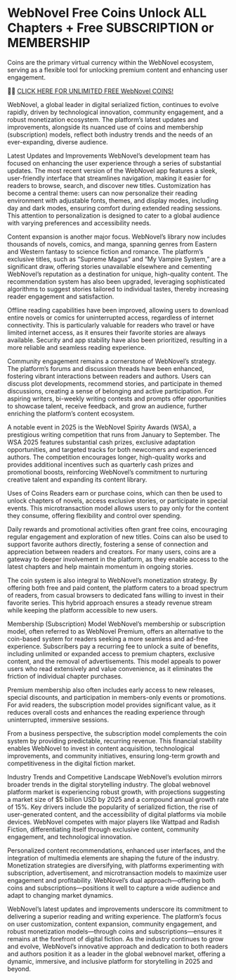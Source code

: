 # WebNovel Free Coins Unlock ALL Chapters + Free SUBSCRIPTION or MEMBERSHIP

Coins are the primary virtual currency within the WebNovel ecosystem, serving as a flexible tool for unlocking premium content and enhancing user engagement.

🧐📖 <a href="https://gettricks.club/new/pages/webnovel.html">CLICK HERE FOR UNLIMITED FREE WebNovel COINS!</a>

WebNovel, a global leader in digital serialized fiction, continues to evolve rapidly, driven by technological innovation, community engagement, and a robust monetization ecosystem. The platform’s latest updates and improvements, alongside its nuanced use of coins and membership (subscription) models, reflect both industry trends and the needs of an ever-expanding, diverse audience.

Latest Updates and Improvements
WebNovel’s development team has focused on enhancing the user experience through a series of substantial updates. The most recent version of the WebNovel app features a sleek, user-friendly interface that streamlines navigation, making it easier for readers to browse, search, and discover new titles. Customization has become a central theme: users can now personalize their reading environment with adjustable fonts, themes, and display modes, including day and dark modes, ensuring comfort during extended reading sessions. This attention to personalization is designed to cater to a global audience with varying preferences and accessibility needs.

Content expansion is another major focus. WebNovel’s library now includes thousands of novels, comics, and manga, spanning genres from Eastern and Western fantasy to science fiction and romance. The platform’s exclusive titles, such as “Supreme Magus” and “My Vampire System,” are a significant draw, offering stories unavailable elsewhere and cementing WebNovel’s reputation as a destination for unique, high-quality content. The recommendation system has also been upgraded, leveraging sophisticated algorithms to suggest stories tailored to individual tastes, thereby increasing reader engagement and satisfaction.

Offline reading capabilities have been improved, allowing users to download entire novels or comics for uninterrupted access, regardless of internet connectivity. This is particularly valuable for readers who travel or have limited internet access, as it ensures their favorite stories are always available. Security and app stability have also been prioritized, resulting in a more reliable and seamless reading experience.

Community engagement remains a cornerstone of WebNovel’s strategy. The platform’s forums and discussion threads have been enhanced, fostering vibrant interactions between readers and authors. Users can discuss plot developments, recommend stories, and participate in themed discussions, creating a sense of belonging and active participation. For aspiring writers, bi-weekly writing contests and prompts offer opportunities to showcase talent, receive feedback, and grow an audience, further enriching the platform’s content ecosystem.

A notable event in 2025 is the WebNovel Spirity Awards (WSA), a prestigious writing competition that runs from January to September. The WSA 2025 features substantial cash prizes, exclusive adaptation opportunities, and targeted tracks for both newcomers and experienced authors. The competition encourages longer, high-quality works and provides additional incentives such as quarterly cash prizes and promotional boosts, reinforcing WebNovel’s commitment to nurturing creative talent and expanding its content library.

Uses of Coins
 Readers earn or purchase coins, which can then be used to unlock chapters of novels, access exclusive stories, or participate in special events. This microtransaction model allows users to pay only for the content they consume, offering flexibility and control over spending.

Daily rewards and promotional activities often grant free coins, encouraging regular engagement and exploration of new titles. Coins can also be used to support favorite authors directly, fostering a sense of connection and appreciation between readers and creators. For many users, coins are a gateway to deeper involvement in the platform, as they enable access to the latest chapters and help maintain momentum in ongoing stories.

The coin system is also integral to WebNovel’s monetization strategy. By offering both free and paid content, the platform caters to a broad spectrum of readers, from casual browsers to dedicated fans willing to invest in their favorite series. This hybrid approach ensures a steady revenue stream while keeping the platform accessible to new users.

Membership (Subscription) Model
WebNovel’s membership or subscription model, often referred to as WebNovel Premium, offers an alternative to the coin-based system for readers seeking a more seamless and ad-free experience. Subscribers pay a recurring fee to unlock a suite of benefits, including unlimited or expanded access to premium chapters, exclusive content, and the removal of advertisements. This model appeals to power users who read extensively and value convenience, as it eliminates the friction of individual chapter purchases.

Premium membership also often includes early access to new releases, special discounts, and participation in members-only events or promotions. For avid readers, the subscription model provides significant value, as it reduces overall costs and enhances the reading experience through uninterrupted, immersive sessions.

From a business perspective, the subscription model complements the coin system by providing predictable, recurring revenue. This financial stability enables WebNovel to invest in content acquisition, technological improvements, and community initiatives, ensuring long-term growth and competitiveness in the digital fiction market.

Industry Trends and Competitive Landscape
WebNovel’s evolution mirrors broader trends in the digital storytelling industry. The global webnovel platform market is experiencing robust growth, with projections suggesting a market size of $5 billion USD by 2025 and a compound annual growth rate of 15%. Key drivers include the popularity of serialized fiction, the rise of user-generated content, and the accessibility of digital platforms via mobile devices. WebNovel competes with major players like Wattpad and Radish Fiction, differentiating itself through exclusive content, community engagement, and technological innovation.

Personalized content recommendations, enhanced user interfaces, and the integration of multimedia elements are shaping the future of the industry. Monetization strategies are diversifying, with platforms experimenting with subscription, advertisement, and microtransaction models to maximize user engagement and profitability. WebNovel’s dual approach—offering both coins and subscriptions—positions it well to capture a wide audience and adapt to changing market dynamics.

 
WebNovel’s latest updates and improvements underscore its commitment to delivering a superior reading and writing experience. The platform’s focus on user customization, content expansion, community engagement, and robust monetization models—through coins and subscriptions—ensures it remains at the forefront of digital fiction. As the industry continues to grow and evolve, WebNovel’s innovative approach and dedication to both readers and authors position it as a leader in the global webnovel market, offering a dynamic, immersive, and inclusive platform for storytelling in 2025 and beyond.
